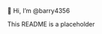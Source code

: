 👋 Hi, I’m @barry4356

This README is a placeholder

<!---
barry4356/barry4356 is a ✨ special ✨ repository because its `README.md` (this file) appears on your GitHub profile.
You can click the Preview link to take a look at your changes.
--->
